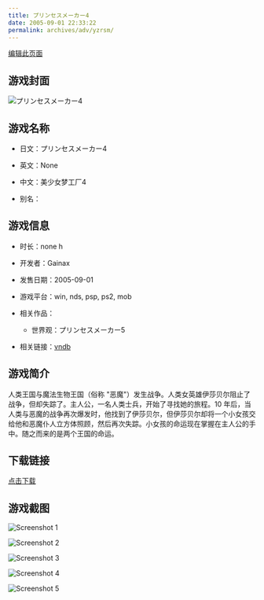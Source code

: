 ```yaml
---
title: プリンセスメーカー4
date: 2005-09-01 22:33:22
permalink: archives/adv/yzrsm/
---
```

[编辑此页面](https://github.com/ACG-3/ADV3-source/blob/main/source/_posts/%E3%83%97%E3%83%AA%E3%83%B3%E3%82%BB%E3%82%B9%E3%83%A1%E3%83%BC%E3%82%AB%E3%83%BC4.md)

## 游戏封面

![プリンセスメーカー4](https://pan.timero.xyz/d/onedrive/img_lib_001/%E3%83%97%E3%83%AA%E3%83%B3%E3%82%BB%E3%82%B9%E3%83%A1%E3%83%BC%E3%82%AB%E3%83%BC4_cover.avif)


## 游戏名称

- 日文：プリンセスメーカー4
- 英文：None
- 中文：美少女梦工厂4

- 别名：


## 游戏信息

- 时长：none h
- 开发者：Gainax
- 发售日期：2005-09-01
- 游戏平台：win, nds, psp, ps2, mob
- 相关作品：
   - 世界观：プリンセスメーカー5

- 相关链接：[vndb](https://vndb.org/v727)


## 游戏简介

人类王国与魔法生物王国（俗称 "恶魔"）发生战争。人类女英雄伊莎贝尔阻止了战争，但却失踪了。主人公，一名人类士兵，开始了寻找她的旅程。10 年后，当人类与恶魔的战争再次爆发时，他找到了伊莎贝尔，但伊莎贝尔却将一个小女孩交给他和恶魔仆人立方体照顾，然后再次失踪。小女孩的命运现在掌握在主人公的手中。随之而来的是两个王国的命运。


## 下载链接

[点击下载](https://pan.timero.xyz/onedrive/adv_lib_001/%E3%83%97%E3%83%AA%E3%83%B3%E3%82%BB%E3%82%B9%E3%83%A1%E3%83%BC%E3%82%AB%E3%83%BC4)


## 游戏截图


![Screenshot 1](https://pan.timero.xyz/d/onedrive/img_lib_001/%E3%83%97%E3%83%AA%E3%83%B3%E3%82%BB%E3%82%B9%E3%83%A1%E3%83%BC%E3%82%AB%E3%83%BC4_Screenshot_1.avif)

![Screenshot 2](https://pan.timero.xyz/d/onedrive/img_lib_001/%E3%83%97%E3%83%AA%E3%83%B3%E3%82%BB%E3%82%B9%E3%83%A1%E3%83%BC%E3%82%AB%E3%83%BC4_Screenshot_2.avif)

![Screenshot 3](https://pan.timero.xyz/d/onedrive/img_lib_001/%E3%83%97%E3%83%AA%E3%83%B3%E3%82%BB%E3%82%B9%E3%83%A1%E3%83%BC%E3%82%AB%E3%83%BC4_Screenshot_3.avif)

![Screenshot 4](https://pan.timero.xyz/d/onedrive/img_lib_001/%E3%83%97%E3%83%AA%E3%83%B3%E3%82%BB%E3%82%B9%E3%83%A1%E3%83%BC%E3%82%AB%E3%83%BC4_Screenshot_4.avif)

![Screenshot 5](https://pan.timero.xyz/d/onedrive/img_lib_001/%E3%83%97%E3%83%AA%E3%83%B3%E3%82%BB%E3%82%B9%E3%83%A1%E3%83%BC%E3%82%AB%E3%83%BC4_Screenshot_5.avif)

